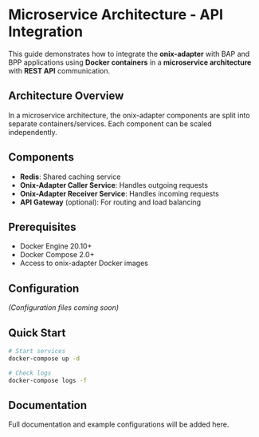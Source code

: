 # Microservice Architecture - API Integration

This guide demonstrates how to integrate the **onix-adapter** with BAP and BPP applications using **Docker containers** in a **microservice architecture** with **REST API** communication.

## Architecture Overview

In a microservice architecture, the onix-adapter components are split into separate containers/services. Each component can be scaled independently.

## Components

- **Redis**: Shared caching service
- **Onix-Adapter Caller Service**: Handles outgoing requests
- **Onix-Adapter Receiver Service**: Handles incoming requests
- **API Gateway** (optional): For routing and load balancing

## Prerequisites

- Docker Engine 20.10+
- Docker Compose 2.0+
- Access to onix-adapter Docker images

## Configuration

*(Configuration files coming soon)*

## Quick Start

```bash
# Start services
docker-compose up -d

# Check logs
docker-compose logs -f
```

## Documentation

Full documentation and example configurations will be added here.

